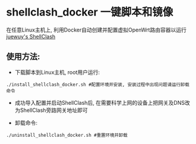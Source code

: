 # shellclash_docker 一键脚本和镜像
在任意Linux主机上, 利用Docker自动创建并配置虚拟OpenWrt路由容器以运行 [juewuy's ShellClash](https://github.com/juewuy/ShellClash)

## 使用方法: 
- 下载脚本到Linux主机, root用户运行:
```
./install_shellclash_docker.sh #配置环境并安装, 安装过程中出现问题请运行卸载命令
```

- 成功导入配置并启动ShellClash后, 在需要科学上网的设备上把网关及DNS改为ShellClash旁路网关地址即可

- 卸载命令:
```
./uninstall_shellclash_docker.sh #重置环境并卸载
```
